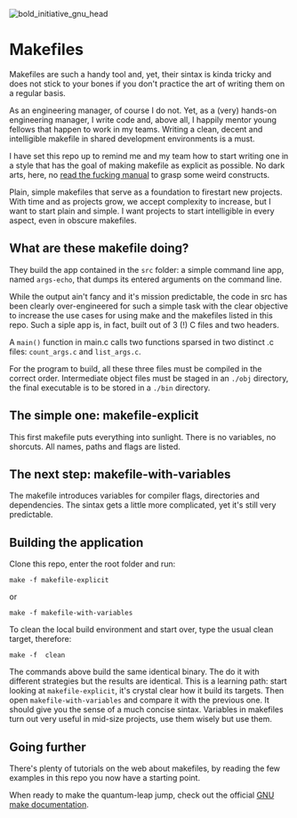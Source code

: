 ![bold_initiative_gnu_head](https://user-images.githubusercontent.com/571018/128744661-f4918019-b69f-4adc-859e-9d31aadac62a.png)


# Makefiles
Makefiles are such a handy tool and, yet, their sintax is kinda tricky and does not stick to your bones if you don't practice the art of writing them on a regular basis.

As an engineering manager, of course I do not. Yet, as a (very) hands-on engineering manager, I write code and, above all, I happily mentor young fellows that happen to work in my teams. Writing a clean, decent and intelligible makefile in shared development environments is a must.

I have set this repo up to remind me and my team how to start writing one in a style that has the goal of making makefile as explicit as possible. No dark arts, here, no [read the fucking manual](https://en.wikipedia.org/wiki/RTFM) to grasp some weird constructs.

Plain, simple makefiles that serve as a foundation to firestart new projects. With time and as projects grow, we accept complexity to increase, but I want to start plain and simple. I want projects to start intelligible in every aspect, even in obscure makefiles.

## What are these makefile doing?
They build the app contained in the <code>src</code> folder: a simple command line app, named <code>args-echo</code>, that dumps its entered arguments on the command line.

While the output ain't fancy and it's mission predictable, the code in src has been clearly over-engineered for such a simple task with the clear objective to increase the use cases for using make and the makefiles listed in this repo. Such a siple app is, in fact, built out of 3 (!) C files and two headers.

A <code>main()</code> function in main.c calls two functions sparsed in two distinct .c files: <code>count_args.c</code> and <code>list_args.c</code>.

For the program to build, all these three files must be compiled in the correct order. Intermediate object files must be staged in an <code>./obj</code> directory, the final executable is to be stored in a <code>./bin</code> directory.

## The simple one: makefile-explicit
This first makefile puts everything into sunlight. There is no variables, no shorcuts. All names, paths and flags are listed.

## The next step: makefile-with-variables
The makefile introduces variables for compiler flags, directories and dependencies. The sintax gets a little more complicated, yet it's still very predictable.

## Building the application

Clone this repo, enter the root folder and run:

<code>make -f makefile-explicit</code>

or

<code>make -f makefile-with-variables</code>

To clean the local build environment and start over, type the usual clean target, therefore:

<code>make -f <makefile name here> clean</code>

The commands above build the same identical binary. The do it with different strategies but the results are identical. This is a learning path: start looking at <code>makefile-explicit</code>, it's crystal clear how it build its targets. Then open <code>makefile-with-variables</code> and compare it with the previous one. It should give you the sense of a much concise sintax. Variables in makefiles turn out very useful in mid-size projects, use them wisely but use them.

## Going further
There's plenty of tutorials on the web about makefiles, by reading the few examples in this repo you now have a starting point.

When ready to make the quantum-leap jump, check out the official [GNU make documentation](https://www.gnu.org/software/make/manual/make.html).
